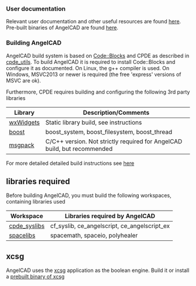 ### User documentation ###

Relevant user documentation and other useful resources are found [here](https://arnholm.github.io/angelcad-docs/). Pre-built binaries of AngelCAD are found [here](https://github.com/arnholm/angelcad/releases).


### Building AngelCAD ###

AngelCAD build system is based on [Code::Blocks](http://codeblocks.org/) and CPDE as described in [cpde_utils](https://github.com/arnholm/cpde_utils). To build AngelCAD it is required to install Code::Blocks and configure it as documented. On Linux, the g++ compiler is used. On Windows, MSVC2013 or newer is required (the free 'express' versions of MSVC are ok).

Furthermore, CPDE requires building and configuring the following 3rd party libraries 

| Library                             | Description/Comments |
| ----------------------------------- | -------------------- |
| [wxWidgets](http://wxwidgets.org/)  | Static library build, see instructions |
| [boost](https://www.boost.org/)  | boost_system, boost_filesystem, boost_thread |
| [msgpack](https://msgpack.org/) | C/C++ version. Not strictly required for AngelCAD build, but recommended |

For more detailed detailed build instructions see [here](https://github.com/arnholm/cpde_utils/tree/master/doc/)


## libraries required ##

Before building AngelCAD, you must build the following workspaces, containing libraries used

| Workspace                           | Libraries required by AngelCAD |
| ----------------------------------- | -------------------- |
| [cpde_syslibs](https://github.com/arnholm/cpde_syslibs/)  | cf_syslib, ce_angelscript, ce_angelscript_ex |
| [spacelibs](https://github.com/arnholm/spacelibs/)  | spacemath, spaceio, polyhealer |


## xcsg ##

AngelCAD uses the [xcsg](https://github.com/arnholm/xcsg) application as the boolean engine. Build it or install a [prebuilt binary of xcsg](https://github.com/arnholm/xcsg/releases)


